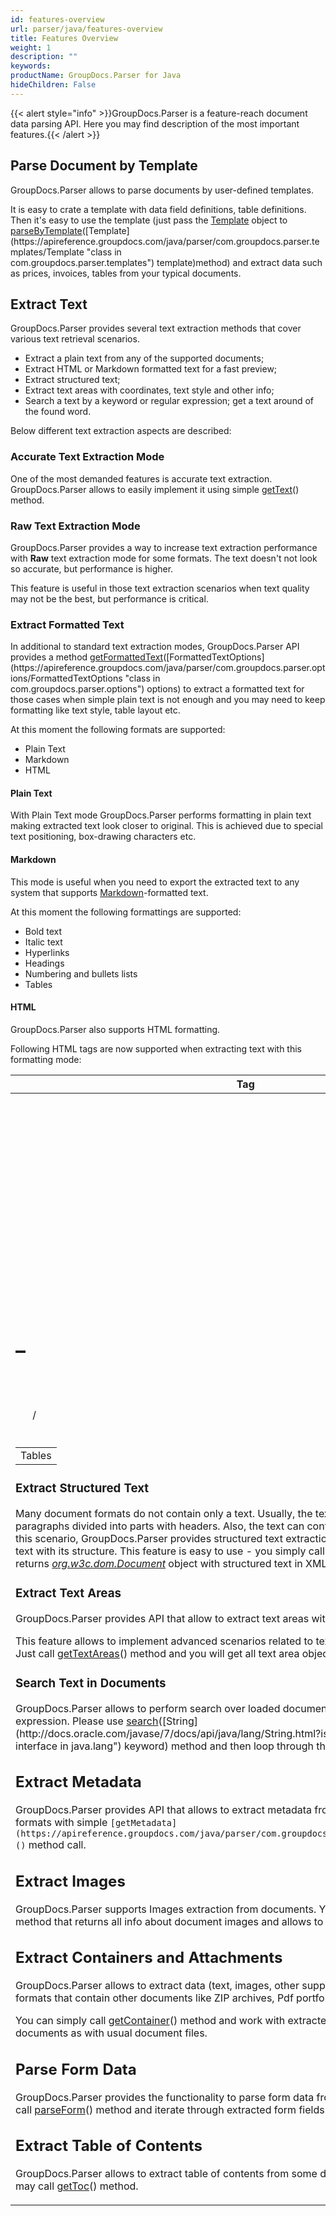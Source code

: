 ```yaml
---
id: features-overview
url: parser/java/features-overview
title: Features Overview
weight: 1
description: ""
keywords: 
productName: GroupDocs.Parser for Java
hideChildren: False
---
```

{{< alert style="info" >}}GroupDocs.Parser is a feature-reach document data parsing API. Here you may find description of the most important features.{{< /alert >}}


## Parse Document by Template

GroupDocs.Parser allows to parse documents by user-defined templates.

It is easy to crate a template with data field definitions, table definitions. Then it's easy to use the template (just pass the  [Template](https://apireference.groupdocs.com/java/parser/com.groupdocs.parser.templates/Template "class in com.groupdocs.parser.templates") object to [parseByTemplate](https://apireference.groupdocs.com/java/parser/com.groupdocs.parser/Parser#parseByTemplate(com.groupdocs.parser.templates.Template))([Template](https://apireference.groupdocs.com/java/parser/com.groupdocs.parser.templates/Template "class in com.groupdocs.parser.templates") template)method) and extract data such as prices, invoices, tables from your typical documents.

## Extract Text

GroupDocs.Parser provides several text extraction methods that cover various text retrieval scenarios.

*   Extract a plain text from any of the supported documents;
*   Extract HTML or Markdown formatted text for a fast preview;
*   Extract structured text;
*   Extract text areas with coordinates, text style and other info;
*   Search a text by a keyword or regular expression; get a text around of the found word.

Below different text extraction aspects are described:

### Accurate Text Extraction Mode

One of the most demanded features is accurate text extraction. GroupDocs.Parser allows to easily implement it using simple [getText](https://apireference.groupdocs.com/java/parser/com.groupdocs.parser/Parser#getText())() method.

### Raw Text Extraction Mode

GroupDocs.Parser provides a way to increase text extraction performance with **Raw** text extraction mode for some formats. The text doesn't not look so accurate, but performance is higher.

This feature is useful in those text extraction scenarios when text quality may not be the best, but performance is critical.

### Extract Formatted Text

In additional to standard text extraction modes, GroupDocs.Parser API provides a method [getFormattedText](https://apireference.groupdocs.com/java/parser/com.groupdocs.parser/Parser#getFormattedText(com.groupdocs.parser.options.FormattedTextOptions))([FormattedTextOptions](https://apireference.groupdocs.com/java/parser/com.groupdocs.parser.options/FormattedTextOptions "class in com.groupdocs.parser.options") options) to extract a formatted text for those cases when simple plain text is not enough and you may need to keep formatting like text style, table layout etc.

At this moment the following formats are supported:

*   Plain Text
*   Markdown
*   HTML

#### Plain Text

With Plain Text mode GroupDocs.Parser performs formatting in plain text making extracted text look closer to original. This is achieved due to special text positioning, box-drawing characters etc.

#### Markdown

This mode is useful when you need to export the extracted text to any system that supports [Markdown](https://en.wikipedia.org/wiki/Markdown)\-formatted text.

At this moment the following formattings are supported:

*   Bold text
*   Italic text
*   Hyperlinks
*   Headings
*   Numbering and bullets lists
*   Tables

#### HTML

GroupDocs.Parser also supports HTML formatting.

Following HTML tags are now supported when extracting text with this formatting mode:

| Tag | Description |
| --- | --- |
| <p> | Paragraph is surrounded by <p> tag |
| <a> | Hyperlinks |
| <b> | Text with Bold font is surrounded by <b> tag |
| <i> | Text with Italic font is surrounded by <i> tag |
| <h1> – <h6> | If the heading has 'Heading X' style, it's surrounded by <hx> tag |
| <ol>/<ul> | Numbering and bullets lists |
| <table> | Tables |

### Extract Structured Text

Many document formats do not contain only a text. Usually, the text could be organized into paragraphs divided into parts with headers. Also, the text can contain hyperlinks, lists, tables. For this scenario, GroupDocs.Parser provides structured text extraction with the ability to extract a text with its structure. This feature is easy to use - you simply call [getStructure](https://apireference.groupdocs.com/java/parser/com.groupdocs.parser/Parser#getStructure())() method that returns [*org.w3c.dom.Document*](https://docs.oracle.com/javase/7/docs/api/org/w3c/dom/Document.html?is-external=true) object with structured text in XML form.

### Extract Text Areas

GroupDocs.Parser provides API that allow to extract text areas with coordinates and text style.

This feature allows to implement advanced scenarios related to text analytics in your applications. Just call [getTextAreas](https://apireference.groupdocs.com/java/parser/com.groupdocs.parser/Parser#getTextAreas())() method and you will get all text area objects.

### Search Text in Documents

GroupDocs.Parser allows to perform search over loaded document using keywords or regular expression. Please use [search](https://apireference.groupdocs.com/java/parser/com.groupdocs.parser/Parser#search(java.lang.String))([String](http://docs.oracle.com/javase/7/docs/api/java/lang/String.html?is-external=true "class or interface in java.lang") keyword) method and then loop through the collection of search results.

## Extract Metadata

GroupDocs.Parser provides API that allows to extract metadata from supported document formats with simple `` [getMetadata](https://apireference.groupdocs.com/java/parser/com.groupdocs.parser/Parser#getMetadata())() `` method call.

## Extract Images

GroupDocs.Parser supports Images extraction from documents. You may call [getImages](https://apireference.groupdocs.com/java/parser/com.groupdocs.parser/Parser#getImages())() method that returns all info about document images and allows to save them.

## Extract Containers and Attachments

GroupDocs.Parser allows to extract data (text, images, other supported extraction methods) from formats that contain other documents like ZIP archives, Pdf portfolios, emails, OST containers.

You can simply call [getContainer](https://apireference.groupdocs.com/java/parser/com.groupdocs.parser/Parser#getContainer())() method and work with extracted attached or archived documents as with usual document files.

## Parse Form Data

GroupDocs.Parser provides the functionality to parse form data from PDF documents. You may call [parseForm](https://apireference.groupdocs.com/java/parser/com.groupdocs.parser/Parser#parseForm())() method and iterate through extracted form fields.

## Extract Table of Contents

GroupDocs.Parser allows to extract table of contents from some document formats. To do it, you may call [getToc](https://apireference.groupdocs.com/java/parser/com.groupdocs.parser/Parser#getToc())() method.
